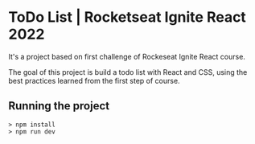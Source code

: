 # ToDo List | Rocketseat Ignite React 2022

It's a project based on first challenge of Rockeseat Ignite React course.

The goal of this project is build a todo list with React and CSS, using the best practices learned from the first step of course.

## Running the project

```
> npm install
> npm run dev
```
